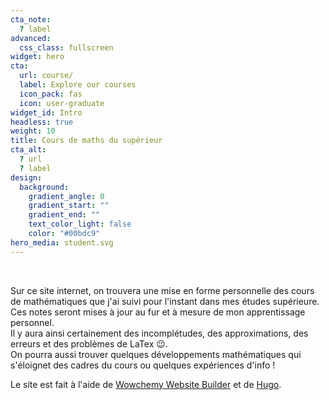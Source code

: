 ```yaml
---
cta_note:
  ? label
advanced:
  css_class: fullscreen
widget: hero
cta:
  url: course/
  label: Explore our courses
  icon_pack: fas
  icon: user-graduate
widget_id: Intro
headless: true
weight: 10
title: Cours de maths du supérieur
cta_alt:
  ? url
  ? label
design:
  background:
    gradient_angle: 0
    gradient_start: ""
    gradient_end: ""
    text_color_light: false
    color: "#00bdc9"
hero_media: student.svg
---
```

<br>

Sur ce site internet, on trouvera une mise en forme personnelle des cours de mathématiques que j'ai suivi pour l'instant dans mes études supérieure. Ces notes seront mises à jour au fur et à mesure de mon apprentissage personnel. <br>
Il y aura ainsi certainement des incomplétudes, des approximations, des erreurs et des problèmes de LaTex :wink:.  <br>
On pourra aussi trouver quelques développements mathématiques qui s'éloignet des cadres du cours ou quelques expériences d'info !

Le site est fait à l'aide de [Wowchemy Website Builder](https://wowchemy.com/) et de [Hugo](gohugo.io).
